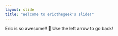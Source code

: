```yaml
---
layout: slide
title: "Welcome to ericthegeek's slide!"
---
```

Eric is so awesome!! :tada:
Use the left arrow to go back!
